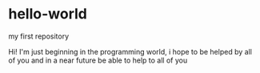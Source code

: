 # hello-world
my first repository


Hi! I'm just beginning in the programming world, i hope to be helped by all of you and in a near future be able to help to all of you
